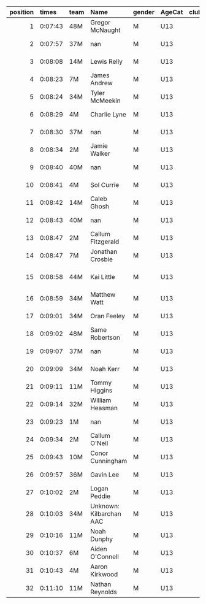 |   position | times   | team   | Name                    | gender   | AgeCat   |   clubnumber | Club name            | Website                               |   finishPosition |
|-----------:|:--------|:-------|:------------------------|:---------|:---------|-------------:|:---------------------|:--------------------------------------|-----------------:|
|          1 | 0:07:43 | 48M    | Gregor McNaught         | M        | U13      |           48 | Springburn Harriers  | https://www.springburnharriers.co.uk/ |                1 |
|          2 | 0:07:57 | 37M    | nan                     | M        | U13      |           37 | Law & District AAC   | http://www.lawaac.co.uk/              |                2 |
|          3 | 0:08:08 | 14M    | Lewis Relly             | M        | U13      |           14 | Ayr Seaforth AC      | https://www.ayrseaforth.co.uk/        |                3 |
|          4 | 0:08:23 | 7M     | James Andrew            | M        | U13      |            7 | Giffnock North AC    | https://www.giffnocknorth.co.uk/      |                4 |
|          5 | 0:08:24 | 34M    | Tyler McMeekin          | M        | U13      |           34 | Kilbarchan AAC       | https://kilbarchanaac.org.uk/         |                5 |
|          6 | 0:08:29 | 4M     | Charlie Lyne            | M        | U13      |            4 | Inverclyde AC        | https://www.inverclydeac.org/         |                6 |
|          7 | 0:08:30 | 37M    | nan                     | M        | U13      |           37 | Law & District AAC   | http://www.lawaac.co.uk/              |                7 |
|          8 | 0:08:34 | 2M     | Jamie Walker            | M        | U13      |            2 | Kilmarnock H&AC      | http://www.kilmarnockharriers.com/    |                8 |
|          9 | 0:08:40 | 40M    | nan                     | M        | U13      |           40 | Motherwell AC        | https://motherwellac.com/             |                9 |
|         10 | 0:08:41 | 4M     | Sol Currie              | M        | U13      |            4 | Inverclyde AC        | https://www.inverclydeac.org/         |               10 |
|         11 | 0:08:42 | 14M    | Caleb Ghosh             | M        | U13      |           14 | Ayr Seaforth AC      | https://www.ayrseaforth.co.uk/        |               11 |
|         12 | 0:08:43 | 40M    | nan                     | M        | U13      |           40 | Motherwell AC        | https://motherwellac.com/             |               12 |
|         13 | 0:08:47 | 2M     | Callum Fitzgerald       | M        | U13      |            2 | Kilmarnock H&AC      | http://www.kilmarnockharriers.com/    |               13 |
|         14 | 0:08:47 | 7M     | Jonathan Crosbie        | M        | U13      |            7 | Giffnock North AC    | https://www.giffnocknorth.co.uk/      |               14 |
|         15 | 0:08:58 | 44M    | Kai Little              | M        | U13      |           44 | North Ayrshire AAC   | https://naathletics.co.uk/            |               15 |
|         16 | 0:08:59 | 34M    | Matthew Watt            | M        | U13      |           34 | Kilbarchan AAC       | https://kilbarchanaac.org.uk/         |               16 |
|         17 | 0:09:01 | 34M    | Oran Feeley             | M        | U13      |           34 | Kilbarchan AAC       | https://kilbarchanaac.org.uk/         |               17 |
|         18 | 0:09:02 | 48M    | Same Robertson          | M        | U13      |           48 | Springburn Harriers  | https://www.springburnharriers.co.uk/ |               18 |
|         19 | 0:09:07 | 37M    | nan                     | M        | U13      |           37 | Law & District AAC   | http://www.lawaac.co.uk/              |               19 |
|         20 | 0:09:09 | 34M    | Noah Kerr               | M        | U13      |           34 | Kilbarchan AAC       | https://kilbarchanaac.org.uk/         |               20 |
|         21 | 0:09:11 | 11M    | Tommy Higgins           | M        | U13      |           11 | Airdrie Harriers     | http://airdrieharriers.org/           |               21 |
|         22 | 0:09:14 | 32M    | William Heasman         | M        | U13      |           32 | Helensburgh AAC      | https://www.helensburghaac.com/       |               22 |
|         23 | 0:09:23 | 1M     | nan                     | M        | U13      |            1 | East Kilbride AC     | http://www.ekac.org.uk/               |               23 |
|         24 | 0:09:34 | 2M     | Callum O'Neil           | M        | U13      |            2 | Kilmarnock H&AC      | http://www.kilmarnockharriers.com/    |               24 |
|         25 | 0:09:43 | 10M    | Conor Cunningham        | M        | U13      |           10 | Shettleston Harriers | http://shettlestonharriers.org.uk/    |               25 |
|         26 | 0:09:57 | 36M    | Gavin Lee               | M        | U13      |           36 | Larkhall YMCA        | https://www.larkhallymcaharriers.org  |               26 |
|         27 | 0:10:02 | 2M     | Logan Peddie            | M        | U13      |            2 | Kilmarnock H&AC      | http://www.kilmarnockharriers.com/    |               27 |
|         28 | 0:10:03 | 34M    | Unknown: Kilbarchan AAC | M        | U13      |           34 | Kilbarchan AAC       | https://kilbarchanaac.org.uk/         |               28 |
|         29 | 0:10:16 | 11M    | Noah Dunphy             | M        | U13      |           11 | Airdrie Harriers     | http://airdrieharriers.org/           |               29 |
|         30 | 0:10:37 | 6M     | Aiden O'Connell         | M        | U13      |            6 | Cambuslang Harriers  | https://cambuslangharriers.org/       |               30 |
|         31 | 0:10:43 | 4M     | Aaron Kirkwood          | M        | U13      |            4 | Inverclyde AC        | https://www.inverclydeac.org/         |               31 |
|         32 | 0:11:10 | 11M    | Nathan Reynolds         | M        | U13      |           11 | Airdrie Harriers     | http://airdrieharriers.org/           |               32 |